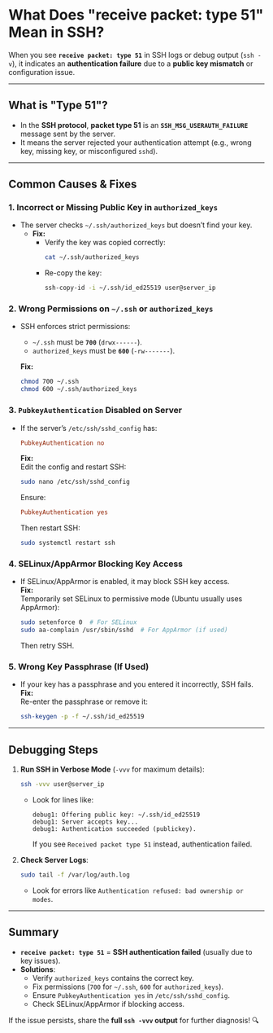 # **What Does "receive packet: type 51" Mean in SSH?**

When you see **`receive packet: type 51`** in SSH logs or debug output (`ssh -v`), it indicates an **authentication failure** due to a **public key mismatch** or configuration issue.

---

## **What is "Type 51"?**
- In the **SSH protocol**, **packet type 51** is an **`SSH_MSG_USERAUTH_FAILURE`** message sent by the server.
- It means the server rejected your authentication attempt (e.g., wrong key, missing key, or misconfigured `sshd`).

---

## **Common Causes & Fixes**
### **1. Incorrect or Missing Public Key in `authorized_keys`**
- The server checks `~/.ssh/authorized_keys` but doesn’t find your key.
    - **Fix:**
        - Verify the key was copied correctly:
          ```bash
          cat ~/.ssh/authorized_keys
          ```
        - Re-copy the key:
          ```bash
          ssh-copy-id -i ~/.ssh/id_ed25519 user@server_ip
          ```

### **2. Wrong Permissions on `~/.ssh` or `authorized_keys`**
- SSH enforces strict permissions:
    - `~/.ssh` must be **`700`** (`drwx------`).
    - `authorized_keys` must be **`600`** (`-rw-------`).

  **Fix:**
  ```bash
  chmod 700 ~/.ssh
  chmod 600 ~/.ssh/authorized_keys
  ```

### **3. `PubkeyAuthentication` Disabled on Server**
- If the server’s `/etc/ssh/sshd_config` has:
  ```ini
  PubkeyAuthentication no
  ```
  **Fix:**  
  Edit the config and restart SSH:
  ```bash
  sudo nano /etc/ssh/sshd_config
  ```
  Ensure:
  ```ini
  PubkeyAuthentication yes
  ```
  Then restart SSH:
  ```bash
  sudo systemctl restart ssh
  ```

### **4. SELinux/AppArmor Blocking Key Access**
- If SELinux/AppArmor is enabled, it may block SSH key access.  
  **Fix:**  
  Temporarily set SELinux to permissive mode (Ubuntu usually uses AppArmor):
  ```bash
  sudo setenforce 0  # For SELinux
  sudo aa-complain /usr/sbin/sshd  # For AppArmor (if used)
  ```
  Then retry SSH.

### **5. Wrong Key Passphrase (If Used)**
- If your key has a passphrase and you entered it incorrectly, SSH fails.  
  **Fix:**  
  Re-enter the passphrase or remove it:
  ```bash
  ssh-keygen -p -f ~/.ssh/id_ed25519
  ```

---

## **Debugging Steps**
1. **Run SSH in Verbose Mode** (`-vvv` for maximum details):
   ```bash
   ssh -vvv user@server_ip
   ```
    - Look for lines like:
      ```
      debug1: Offering public key: ~/.ssh/id_ed25519
      debug1: Server accepts key...
      debug1: Authentication succeeded (publickey).
      ```
      If you see `Received packet type 51` instead, authentication failed.

2. **Check Server Logs**:
   ```bash
   sudo tail -f /var/log/auth.log
   ```
    - Look for errors like `Authentication refused: bad ownership or modes`.

---

## **Summary**
- **`receive packet: type 51`** = **SSH authentication failed** (usually due to key issues).
- **Solutions**:
    - Verify `authorized_keys` contains the correct key.
    - Fix permissions (`700` for `~/.ssh`, `600` for `authorized_keys`).
    - Ensure `PubkeyAuthentication yes` in `/etc/ssh/sshd_config`.
    - Check SELinux/AppArmor if blocking access.

If the issue persists, share the **full `ssh -vvv` output** for further diagnosis! 🔍